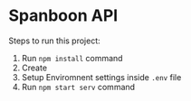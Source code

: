 # Spanboon API

Steps to run this project:

1. Run `npm install` command
2. Create 
2. Setup Enviromnent settings inside `.env` file
3. Run `npm start serv` command
